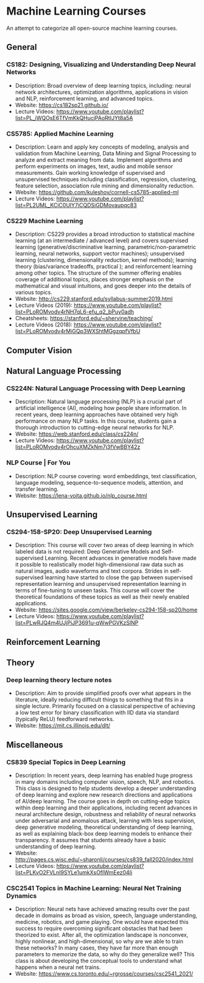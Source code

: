 # Machine Learning Courses

An attempt to categorize all open-source machine learning courses.

## General

### CS182: Designing, Visualizing and Understanding Deep Neural Networks
* Description: Broad overview of deep learning topics, including: neural network architectures, optimization algorithms, applications in vision and NLP, reinforcement learning, and advanced topics.
* Website: https://cs182sp21.github.io/
* Lecture Videos: https://www.youtube.com/playlist?list=PL_iWQOsE6TfVmKkQHucjPAoRtIJYt8a5A

### CS5785: Applied Machine Learning
* Description: Learn and apply key concepts of modeling, analysis and validation from Machine Learning, Data Mining and Signal Processing to analyze and extract meaning from data. Implement algorithms and perform experiments on images, text, audio and mobile sensor measurements. Gain working knowledge of supervised and unsupervised techniques including classification, regression, clustering, feature selection, association rule mining and dimensionality reduction.
* Website: https://github.com/kuleshov/cornell-cs5785-applied-ml
* Lecture Videos: https://www.youtube.com/playlist?list=PL2UML_KCiC0UlY7iCQDSiGDMovaupqc83

### CS229 Machine Learning
* Description:  CS229 provides a broad introduction to statistical machine learning (at an intermediate / advanced level) and covers supervised learning (generative/discriminative learning, parametric/non-parametric learning, neural networks, support vector machines); unsupervised learning (clustering, dimensionality reduction, kernel methods); learning theory (bias/variance tradeoffs, practical ); and reinforcement learning among other topics. The structure of the summer offering enables coverage of additional topics, places stronger emphasis on the mathematical and visual intuitions, and goes deeper into the details of various topics.
* Website: http://cs229.stanford.edu/syllabus-summer2019.html
* Lecture Videos (2019): https://www.youtube.com/playlist?list=PLoROMvodv4rNH7qL6-efu_q2_bPuy0adh
* Cheatsheets: https://stanford.edu/~shervine/teaching/
* Lecture Videos (2018): https://www.youtube.com/playlist?list=PLoROMvodv4rMiGQp3WXShtMGgzqpfVfbU

## Computer Vision

## Natural Language Processing

### CS224N: Natural Language Processing with Deep Learning
* Description: Natural language processing (NLP) is a crucial part of artificial intelligence (AI), modeling how people share information. In recent years, deep learning approaches have obtained very high performance on many NLP tasks. In this course, students gain a thorough introduction to cutting-edge neural networks for NLP.
* Website: https://web.stanford.edu/class/cs224n/
* Lecture Videos: https://www.youtube.com/playlist?list=PLoROMvodv4rOhcuXMZkNm7j3fVwBBY42z

### NLP Course | For You
* Description: NLP course covering: word embeddings, text classification, language modeling, sequence-to-sequence models, attention, and transfer learning.
* Website: https://lena-voita.github.io/nlp_course.html

## Unsupervised Learning

### CS294-158-SP20: Deep Unsupervised Learning
* Description: This course will cover two areas of deep learning in which labeled data is not required: Deep Generative Models and Self-supervised Learning. Recent advances in generative models have made it possible to realistically model high-dimensional raw data such as natural images, audio waveforms and text corpora. Strides in self-supervised learning have started to close the gap between supervised representation learning and unsupervised representation learning in terms of fine-tuning to unseen tasks. This course will cover the theoretical foundations of these topics as well as their newly enabled applications.  
* Website: https://sites.google.com/view/berkeley-cs294-158-sp20/home
* Lecture Videos: https://www.youtube.com/playlist?list=PLwRJQ4m4UJjPiJP3691u-qWwPGVKzSlNP

## Reinforcement Learning

## Theory

### Deep learning theory lecture notes
* Description: Aim to provide simplified proofs over what appears in the literature, ideally reducing difficult things to something that fits in a single lecture. Primarily focused on a classical perspective of achieving a low test error for binary classification with IID data via standard (typically ReLU) feedforward networks.
* Website: https://mjt.cs.illinois.edu/dlt/

## Miscellaneous

### CS839 Special Topics in Deep Learning
* Description: In recent years, deep learning has enabled huge progress in many domains including computer vision, speech, NLP, and robotics. This class is designed to help students develop a deeper understanding of deep learning and explore new research directions and applications of AI/deep learning. The course goes in depth on cutting-edge topics within deep learning and their applications, including recent advances in neural architecture design, robustness and reliability of neural networks under adversarial and anomalous attack, learning with less supervision, deep generative modeling, theoretical understanding of deep learning, as well as explaining black-box deep learning models to enhance their transparency. It assumes that students already have a basic understanding of deep learning.
* Website: http://pages.cs.wisc.edu/~sharonli/courses/cs839_fall2020/index.html
* Lecture Videos: https://www.youtube.com/playlist?list=PLKvO2FVLnI9SYLe1umkXsOfIWmEez04Ii

### CSC2541 Topics in Machine Learning: Neural Net Training Dynamics
* Description: Neural nets have achieved amazing results over the past decade in domains as broad as vision, speech, language understanding, medicine, robotics, and game playing. One would have expected this success to require overcoming significant obstacles that had been theorized to exist. After all, the optimization landscape is nonconvex, highly nonlinear, and high-dimensional, so why are we able to train these networks? In many cases, they have far more than enough parameters to memorize the data, so why do they generalize well? This class is about developing the conceptual tools to understand what happens when a neural net trains.
* Website: https://www.cs.toronto.edu/~rgrosse/courses/csc2541_2021/
